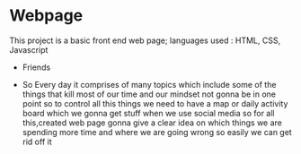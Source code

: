 # Webpage
This project is a basic front end web page; languages used : HTML, CSS, Javascript

 * Friends
 
 
 * So Every day it comprises of many topics  which include some of the things that kill most of our time and our mindset not gonna be in one point so to control all this things we need to have a map or daily activity board which we gonna get stuff when we use social media so for all this,created web page gonna give a clear idea on which things we are spending more time and where we are going wrong so easily we can get rid off it
